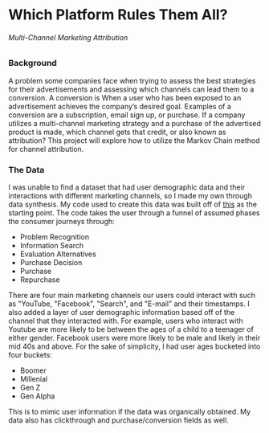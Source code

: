 # Which Platform Rules Them All?
###### Multi-Channel Marketing Attribution 

### Background
A problem some companies face when trying to assess the best strategies for their advertisements and assessing which channels can lead them to a conversion. A conversion is When a user who has been exposed to an advertisement achieves the company’s desired goal. Examples of a conversion are a subscription, email sign up, or purchase. If a company utilizes a multi-channel marketing strategy and a purchase of the advertised product is made, which channel gets that credit, or also known as attribution? This project will explore how to utilize the Markov Chain method for channel attribution.

### The Data
I was unable to find a dataset that had user demographic data and their interactions with different marketing channels, so I made my own through data synthesis. My code used to create this data was built off of [this](https://github.com/ryan-kasi/mcm_synthetic_data/blob/main/mcm%20synthetic%20data.ipynb) as the starting point. The code takes the user through a funnel of assumed phases the consumer journeys through:
* Problem Recognition
* Information Search
* Evaluation Alternatives
* Purchase Decision
* Purchase
* Repurchase

There are four main marketing channels our users could interact with such as "YouTube, "Facebook", "Search", and "E-mail" and their timestamps. I also added a layer of user demographic information based off of the channel that they interacted with. For example, users who interact with Youtube are more likely to be between the ages of a child to a teenager of either gender. Facebook users were more likely to be male and likely in their mid 40s and above. For the sake of simplicity, I had user ages bucketed into four buckets:
* Boomer
* Millenial
* Gen Z
* Gen Alpha

This is to mimic user information if the data was organically obtained. My data also has clickthrough and purchase/conversion fields as well.

